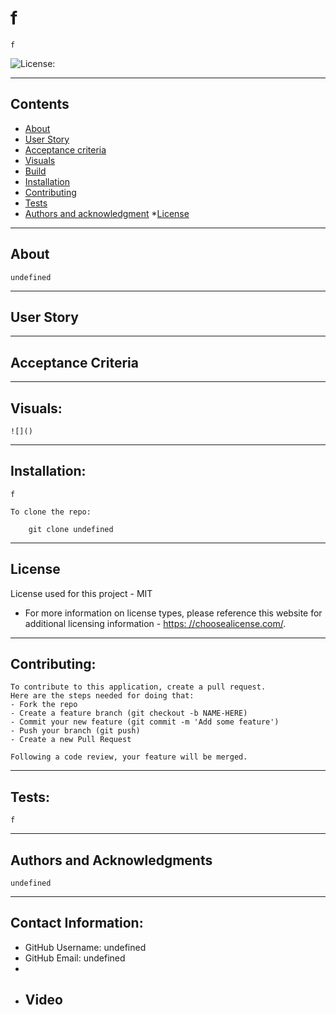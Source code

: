 
    
  # f
  
    f
  
  ![License:](https://img.shields.io/badge/License-MIT-yellow.svg)
    
  ---
  ## Contents
  
  * [About](#about)
  * [User Story](#userstory)
  * [Acceptance criteria](#AcceptanceCriteria)
  *  [Visuals](#visuals)
  *  [Build](#build)
  * [Installation](#installation)
  *  [Contributing](#contributing)
  *  [Tests](#tests)
  * [Authors and acknowledgment](#authorsandacknowledgment)
  *[License](#license)
  
  ---
  ## About
  
    undefined
  
  ---
  
  ## User Story
    
  
  ---
  
  ## Acceptance Criteria
    
    
  ---
  ## Visuals:
  
    ![]()
  
  ---
  
  ## Installation:
    f
  
    To clone the repo:
    
        git clone undefined
    
  ---
  
   ## License
  License used for this project - MIT
  * For more information on license types, please reference this website
  for additional licensing information - [https: //choosealicense.com/](https://choosealicense.com/).
  
  ---
  
  ## Contributing:
    
    To contribute to this application, create a pull request.
    Here are the steps needed for doing that:
    - Fork the repo
    - Create a feature branch (git checkout -b NAME-HERE)
    - Commit your new feature (git commit -m 'Add some feature')
    - Push your branch (git push)
    - Create a new Pull Request
  
    Following a code review, your feature will be merged.
  
  
  ---
  
  ## Tests:
    f
  
  ---
  
  ## Authors and Acknowledgments
    undefined
  
  ---
  
  ## Contact Information:
  * GitHub Username: undefined
  * GitHub Email: undefined
  * 
  * ## Video
    
  